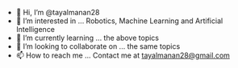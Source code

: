 - 👋 Hi, I’m @tayalmanan28
- 👀 I’m interested in ... Robotics, Machine Learning and Artificial Intelligence
- 🌱 I’m currently learning ... the above topics
- 💞️ I’m looking to collaborate on ... the same topics
- 📫 How to reach me ... Contact me at tayalmanan28@gmail.com

<!---
tayalmanan28/tayalmanan28 is a ✨ special ✨ repository because its `README.md` (this file) appears on your GitHub profile.
You can click the Preview link to take a look at your changes.
--->
